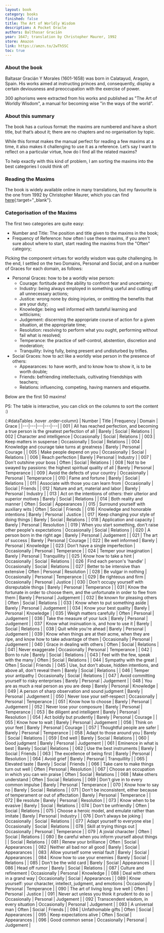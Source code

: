 ```yaml
---
layout: book
category: books
finished: false
title: The Art of Worldly Wisdom
description: A Pocket Oracle
authors: Balthasar Gracián
year: 1647; translation by Christopher Maurer, 1992
store: Amazon
link: https://amzn.to/2wTh5SC
toc: true
---
```


### About the book

Baltasar Gracián Y Morales (1601-1658) was born in Calatayud, Aragon, Spain. His works aimed at instructing princes and, consequently, display a certain deviousness and preoccupation with the exercise of power.

300 aphorisms were extracted from his works and published as "The Art of Worldly Wisdom", a manual for becoming wise "in the ways of the world".

### About this summary

The book has a curious format: the maxims are numbered and have a short title, but that’s about it; there are no chapters and no organisation by topic.

While this format makes the manual perfect for reading a few maxims at a time, it also makes it challenging to use it as a reference. Let’s say I want to reflect on a particular virtue, how do I find all the related maxims?

To help exactly with this kind of problem, I am sorting the maxims into the best categories I could think of!

### Reading the Maxims

The book is widely available online in many translations, but my favourite is the one from 1992 by Christopher Maurer, which you can find [here](http://community.fortunecity.ws/roswell/vortex/401/library/aoww/aoww01.htm){:target="\_blank"}.

### Categorisation of the Maxims

The first two categories are quite easy:

- Number and Title: The position and title given to the maxims in the book;
- Frequency of Reference: how often I use these maxims, if you aren't sure about where to start, start reading the maxims from the "Often" category;

Picking the component virtues for worldly wisdom was quite challenging. In the end, I settled on the two Domains, Personal and Social, and on a number of Graces for each domain, as follows:

- Personal Graces: how to be a worldly wise person:
  - Courage: fortitude and the ability to confront fear and uncertainty;
  - Industry: being always employed in something useful and cutting off all unnecessary actions;
  - Justice: wrong none by doing injuries, or omitting the benefits that are your duty;
  - Knowledge: being well informed with tasteful learning and witticisms;
  - Judgement: discerning the appropriate course of action for a given situation, at the appropriate time;
  - Resolution: resolving to perform what you ought, performing without fail what is resolved;
  - Temperance: the practice of self-control, abstention, discretion and moderation;
  - Tranquility: living fully, being present and undisturbed by trifles.
- Social Graces: how to act like a worldly wise person in the presence of others:
  - Appearances: to have worth, and to know how to show it, is to be worth double;
  - Friends: befriending intellectuals, cultivating friendships with teachers;
  - Relations: influencing, competing, having manners and etiquette.

Below are the first 50 maxims!

PS: The table is interactive, you can click on the columns to sort the content :)

<div class="remarkdown table-marker" markdown="block">

  {:#dataTables .hover .order-column}
  | Number | Title | Frequency | Domain | Grace |
  |---|---|---|---|---|
  | 001	| All has reached perfection, and becoming a true person is the greatest perfection of all | Barely | Social | Relations |
  | 002	| Character and intelligence | Occasionally | Social | Relations |
  | 003	| Keep matters in suspense | Occasionally | Social | Relations |
  | 004	| Knowledge and courage take turns at greatness | Barely | Personal | Courage |
  | 005 | Make people depend on you | Occasionally | Social | Relations |
  | 006	| Reach perfection | Barely | Personal | Industry |
  | 007 | Don't outshine your boss | Often | Social | Relations |
  | 008	| Not to be swayed by passions: the highest spiritual quality of all | Barely | Personal | Temperance |
  | 009	| Avoid the defects of your country | Occasionally | Personal | Temperance |
  | 010	| Fame and fortune | Barely | Social | Relations |
  | 011	| Associate with those you can learn from | Occasionally | Social | Friends |
  | 012	| Nature and art, material and labor | Barely | Personal | Industry |
  | 013	| Act on the intentions of others: their ulterior and superior motives | Barely | Social | Relations |
  | 014	| Both reality and manner | Often | Social | Appearances |
  | 015 | Surround yourself with auxiliary wits | Often | Social | Friends |
  | 016	| Knowledge and honorable intentions | Barely | Personal | Justice |
  | 017	| Keep changing your style of doing things | Barely | Social | Relations |
  | 018	| Application and capacity | Barely | Personal | Resolution |
  | 019 | When you start something, don't raise other people's expectations | Occasionally | Social | Relations |
  | 020	| A person born in the right age | Barely | Personal | Judgement |
  | 021	| The art of success | Barely | Personal | Courage |
  | 022	| Be well informed | Barely | Personal | Knowledge |
  | 023 | Don't have a single imperfection | Occasionally | Personal | Temperance |
  | 024	| Temper your imagination | Barely | Personal | Tranquillity |
  | 025	| Know how to take a hint | Occasionally | Social | Relations |
  | 026 | Find each person's 'handle' | Occasionally | Social | Relations |
  | 027 | Better to be intensive than extensive | Often | Personal | Resolution |
  | 028	| Be vulgar in nothing | Occasionally | Personal | Temperance |
  | 029	| Be righteous and firm | Occasionally | Personal | Justice |
  | 030	| Don't occupy yourself with disreputable things | Barely | Personal | Temperance |
  | 031	| Know the fortunate in order to choose them, and the unfortunate in order to flee from them | Barely | Personal | Judgement |
  | 032	| Be known for pleasing others | Often | Social | Relations |
  | 033	| Know when to put something aside | Barely | Personal | Judgement |
  | 034	| Know your best quality | Barely | Personal | Knowledge |
  | 035	| Weigh matters carefully | Often | Personal | Judgement |
  | 036	| Take the measure of your luck | Barely | Personal | Judgement |
  | 037	| Know what insinuation is, and how to use it | Barely | Social | Relations |
  | 038	| Quit while you're ahead | Barely | Personal | Judgement |
  | 039	| Know when things are at their acme, when they are ripe, and know how to take advantage of them | Occasionally | Personal | Judgement |
  | 040	| Grace in dealing with others | Often | Social | Relations |
  | 041	| Never exaggerate | Occasionally | Personal | Temperance |
  | 042	| Born to rule | Barely | Social | Relations |
  | 043	| Feel with the few, speak with the many | Often | Social | Relations |
  | 044	| Sympathy with the great | Often | Social | Friends |
  | 045	| Use, but don't abuse, hidden intentions, and above all, don't reveal them | Barely | Social | Relations |
  | 046	| Temper your antipathy | Occasionally | Social | Relations |
  | 047	| Avoid committing yourself to risky enterprises | Barely | Personal | Judgement |
  | 048	| You are as much a real person as you are deep | Barely | Personal | Knowledge |
  | 049	| A person of sharp observation and sound judgment | Barely | Personal | Judgement |
  | 050	| Never lose your self-respect | Occasionally | Personal | Temperance |
  | 051 | Know how to choose | Barely | Personal | Judgement |
  | 052 | Never lose your composure | Barely | Personal | Temperance |
  | 053 | Be diligent and intelligent | Barely | Personal | Resolution |
  | 054 | Act boldly but prudently | Barely | Personal | Courage |
  | 055 | Know how to wait | Barely | Personal | Judgement |
  | 056 | Think on your feet | Barely | Personal | Courage |
  | 057 | Thoughtful people are safer | Barely | Personal | Temperance |
  | 058 | Adapt to those around you | Barely | Social | Relations |
  | 059 | End well | Barely | Social | Relations |
  | 060 | Good judgment | Barely | Personal | Judgement |
  | 061 | Eminence in what is best | Barely | Social | Relations |
  | 062 | Use the best instruments | Barely | Social | Friends |
  | 063 | The excellence of being first | Barely | Personal | Resolution |
  | 064 | Avoid grief | Barely | Personal | Tranquillity |
  | 065 | Elevated taste | Barely | Social | Friends |
  | 066 | Take care to make things turn out well | Often | Personal | Resolution |
  | 067 | Choose an occupation in which you can win praise | Often | Social | Relations |
  | 068 | Make others understand | Often | Social | Relations |
  | 069 | Don't give in to every common impulse | Barely | Personal | Temperance |
  | 070 | Know how to say no | Barely | Social | Relations |
  | 071 | Don't be inconsistent, either because of temperament or out of affectation | Barely | Personal | Temperance |
  | 072 | Be resolute | Barely | Personal | Resolution |
  | 073 | Know when to be evasive | Barely | Social | Relations |
  | 074 | Don't be unfriendly | Often | Social | Relations |
  | 075 | Choose a heroic model, and emulate rather than imitate | Barely | Personal | Industry |
  | 076 | Don't always be joking | Occasionally | Social | Relations |
  | 077 | Adapt yourself to everyone else | Occasionally | Social | Relations |
  | 078 | Skill at trying things out | Occasionally | Personal | Temperance |
  | 079 | A jovial character | Often | Social | Relations |
  | 080 | Be careful when you inform yourself about things |  | Social | Relations |
  | 081 | Renew your brilliance | Often | Social | Appearances |
  | 082 | Neither all bad nor all good | Barely | Social | Appearances |
  | 083 | Allow yourself some venial fault | Barely | Social | Appearances |
  | 084 | Know how to use your enemies | Barely | Social | Relations |
  | 085 | Don't be the wild card | Barely | Social | Appearances |
  | 086 | Head off rumor | Barely | Social | Relations |
  | 087 | Culture and refinement | Occasionally | Personal | Knowledge |
  | 088 | Deal with others in a grand way | Occasionally | Social | Appearances |
  | 089 | Know yourself: your character, intellect, judgment, and emotions | Occasionally | Personal | Temperance |
  | 090 | The art of living long: live well | Often | Personal | Justice |
  | 091 | Never act unless you think it prudent to do so | Occasionally | Personal | Judgement |
  | 092 | Transcendent wisdom, in every situation | Occasionally | Personal | Judgement |
  | 093 | A universal man | Often | Social | Friends |
  | 094 | Unfathomable gifts | Often | Social | Appearances |
  | 095 | Keep expectations alive | Often | Social | Appearances |
  | 096 | Good common sense | Occasionally | Personal | Judgement |

</div>
